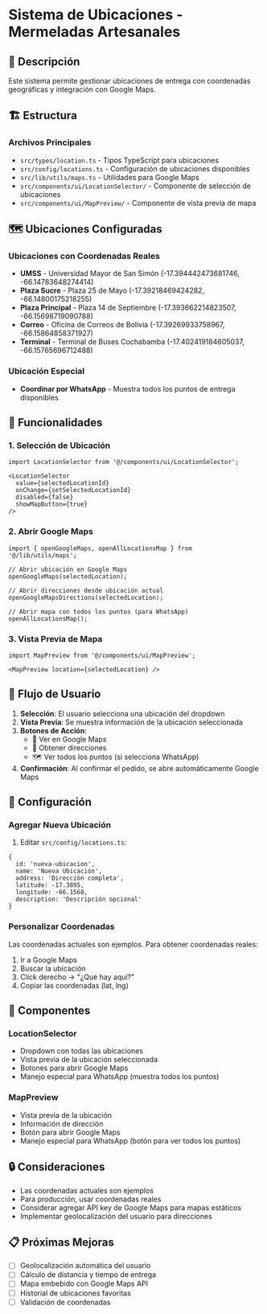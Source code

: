 # Sistema de Ubicaciones - Mermeladas Artesanales

## 📍 Descripción

Este sistema permite gestionar ubicaciones de entrega con coordenadas geográficas y integración con Google Maps.

## 🏗️ Estructura

### Archivos Principales

- `src/types/location.ts` - Tipos TypeScript para ubicaciones
- `src/config/locations.ts` - Configuración de ubicaciones disponibles
- `src/lib/utils/maps.ts` - Utilidades para Google Maps
- `src/components/ui/LocationSelector/` - Componente de selección de ubicaciones
- `src/components/ui/MapPreview/` - Componente de vista previa de mapa

## 🗺️ Ubicaciones Configuradas

### Ubicaciones con Coordenadas Reales
- **UMSS** - Universidad Mayor de San Simón (-17.394442473681746, -66.14783648274414)
- **Plaza Sucre** - Plaza 25 de Mayo (-17.39218469424282, -66.14800175218255)
- **Plaza Principal** - Plaza 14 de Septiembre (-17.393662214823507, -66.15698719090788)
- **Correo** - Oficina de Correos de Bolivia (-17.39269933758967, -66.15864858371927)
- **Terminal** - Terminal de Buses Cochabamba (-17.402419184605037, -66.15765696712488)

### Ubicación Especial
- **Coordinar por WhatsApp** - Muestra todos los puntos de entrega disponibles

## 🚀 Funcionalidades

### 1. Selección de Ubicación
```tsx
import LocationSelector from '@/components/ui/LocationSelector';

<LocationSelector
  value={selectedLocationId}
  onChange={setSelectedLocationId}
  disabled={false}
  showMapButton={true}
/>
```

### 2. Abrir Google Maps
```tsx
import { openGoogleMaps, openAllLocationsMap } from '@/lib/utils/maps';

// Abrir ubicación en Google Maps
openGoogleMaps(selectedLocation);

// Abrir direcciones desde ubicación actual
openGoogleMapsDirections(selectedLocation);

// Abrir mapa con todos los puntos (para WhatsApp)
openAllLocationsMap();
```

### 3. Vista Previa de Mapa
```tsx
import MapPreview from '@/components/ui/MapPreview';

<MapPreview location={selectedLocation} />
```

## 📱 Flujo de Usuario

1. **Selección**: El usuario selecciona una ubicación del dropdown
2. **Vista Previa**: Se muestra información de la ubicación seleccionada
3. **Botones de Acción**: 
   - 📍 Ver en Google Maps
   - 🧭 Obtener direcciones
   - 🗺️ Ver todos los puntos (si selecciona WhatsApp)
4. **Confirmación**: Al confirmar el pedido, se abre automáticamente Google Maps

## 🔧 Configuración

### Agregar Nueva Ubicación

1. Editar `src/config/locations.ts`:
```tsx
{
  id: 'nueva-ubicacion',
  name: 'Nueva Ubicación',
  address: 'Dirección completa',
  latitude: -17.3895,
  longitude: -66.1568,
  description: 'Descripción opcional'
}
```

### Personalizar Coordenadas

Las coordenadas actuales son ejemplos. Para obtener coordenadas reales:

1. Ir a Google Maps
2. Buscar la ubicación
3. Click derecho → "¿Qué hay aquí?"
4. Copiar las coordenadas (lat, lng)

## 🎨 Componentes

### LocationSelector
- Dropdown con todas las ubicaciones
- Vista previa de la ubicación seleccionada
- Botones para abrir Google Maps
- Manejo especial para WhatsApp (muestra todos los puntos)

### MapPreview
- Vista previa de la ubicación
- Información de dirección
- Botón para abrir Google Maps
- Manejo especial para WhatsApp (botón para ver todos los puntos)

## 🔒 Consideraciones

- Las coordenadas actuales son ejemplos
- Para producción, usar coordenadas reales
- Considerar agregar API key de Google Maps para mapas estáticos
- Implementar geolocalización del usuario para direcciones

## 📋 Próximas Mejoras

- [ ] Geolocalización automática del usuario
- [ ] Cálculo de distancia y tiempo de entrega
- [ ] Mapa embebido con Google Maps API
- [ ] Historial de ubicaciones favoritas
- [ ] Validación de coordenadas 